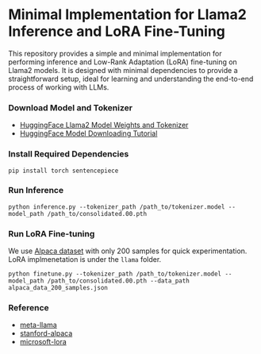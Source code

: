 # Minimal Implementation for Llama2 Inference and LoRA Fine-Tuning

This repository provides a simple and minimal implementation for performing inference and Low-Rank Adaptation (LoRA) fine-tuning on Llama2 models. It is designed with minimal dependencies to provide a straightforward setup, ideal for learning and understanding the end-to-end process of working with LLMs.

### Download Model and Tokenizer
* [HuggingFace Llama2 Model Weights and Tokenizer](https://huggingface.co/meta-llama/Llama-2-7b/tree/main)
* [HuggingFace Model Downloading Tutorial](https://huggingface.co/docs/hub/en/models-downloading)

### Install Required Dependencies
```
pip install torch sentencepiece
```

### Run Inference
```
python inference.py --tokenizer_path /path_to/tokenizer.model --model_path /path_to/consolidated.00.pth
```

### Run LoRA Fine-tuning
We use [Alpaca dataset](https://huggingface.co/datasets/tatsu-lab/alpaca) with only 200 samples for quick experimentation. LoRA implmenetation is under the `llama` folder.
```
python finetune.py --tokenizer_path /path_to/tokenizer.model --model_path /path_to/consolidated.00.pth --data_path alpaca_data_200_samples.json
```


### Reference
* [meta-llama](https://github.com/meta-llama/llama)
* [stanford-alpaca](https://github.com/tatsu-lab/stanford_alpaca)
* [microsoft-lora](https://github.com/microsoft/LoRA)